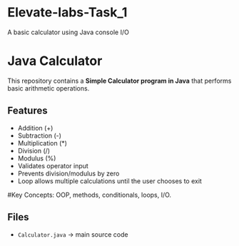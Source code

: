 # Elevate-labs-Task_1
A basic calculator using Java console I/O

# Java Calculator

This repository contains a **Simple Calculator program in Java** that performs basic arithmetic operations.

## Features
- Addition (+)
- Subtraction (-)
- Multiplication (*)
- Division (/)
- Modulus (%)
- Validates operator input
- Prevents division/modulus by zero
- Loop allows multiple calculations until the user chooses to exit

#Key Concepts: OOP, methods, conditionals, loops, I/O.

## Files
- `Calculator.java` → main source code
